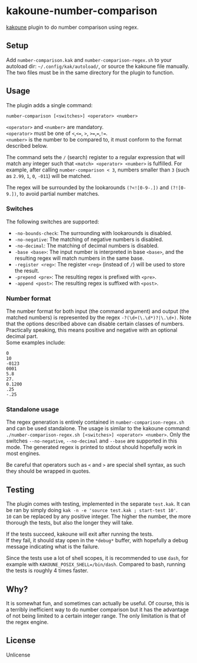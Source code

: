 # kakoune-number-comparison

[kakoune](http://kakoune.org) plugin to do number comparison using regex.

## Setup

Add `number-comparison.kak` and `number-comparison-regex.sh` to your autoload dir: `~/.config/kak/autoload/`, or source the kakoune file manually.
The two files must be in the same directory for the plugin to function.

## Usage

The plugin adds a single command:
```
number-comparison [<switches>] <operator> <number>
```
`<operator>` and `<number>` are mandatory.  
`<operator>` must be one of  `<`,`<=`, `>`, `>=`,`=`,`!=`.  
`<number>` is the number to be compared to, it must conform to the format described below.  

The command sets the `/` (search) register to a regular expression that will match any integer such that `<match> <operator> <number>` is fulfilled. For example, after calling `number-comparison < 3`, numbers smaller than `3` (such as `2.99`, `1`, `0`, `-011`)  will be matched.

The regex will be surrounded by the lookarounds `(?<![0-9-.])` and `(?![0-9.])`, to avoid partial number matches.

### Switches

The following switches are supported:

* `-no-bounds-check`: The surrounding with lookarounds is disabled.  
* `-no-negative`: The matching of negative numbers is disabled.  
* `-no-decimal`: The matching of decimal numbers is disabled.  
* `-base <base>`: The input number is interpreted in base `<base>`, and the resulting regex will match numbers in the same base.  
* `-register <reg>`: The register `<reg>` (instead of `/`) will be used to store the result.  
* `-prepend <pre>`: The resulting regex is prefixed with `<pre>`.  
* `-append <post>`: The resulting regex is suffixed with `<post>`.  

### Number format

The number format for both input (the command argument) and output (the matched numbers) is represented by the regex `-?(\d+(\.\d*)?|\.\d+)`. Note that the options described above can disable certain classes of numbers.
Practically speaking, this means positive and negative with an optional decimal part.  
Some examples include:
```
0
10
-0123
0001
5.8
27.
0.1200
.25
-.25
```

### Standalone usage

The regex generation is entirely contained in `number-comparison-regex.sh` and can be used standalone.
The usage is similar to the kakoune command: `./number-comparison-regex.sh [<switches>] <operator> <number>`.
Only the switches `--no-negative`, `--no-decimal` and `--base` are supported in this mode.
The generated regex is printed to stdout should hopefully work in most engines.

Be careful that operators such as `<` and `>` are special shell syntax, as such they should be wrapped in quotes.

## Testing

The plugin comes with testing, implemented in the separate `test.kak`. It can be ran by simply doing `kak -n -e 'source test.kak ; start-test 10'`.  
`10` can be replaced by any positive integer. The higher the number, the more thorough the tests, but also the longer they will take.

If the tests succeed, kakoune will exit after running the tests.  
If they fail, it should stay open in the `*debug*` buffer, with hopefully a debug message indicating what is the failure.

Since the tests use a lot of shell scopes, it is recommended to use `dash`, for example with `KAKOUNE_POSIX_SHELL=/bin/dash`. Compared to bash, running the tests is roughly 4 times faster.

## Why?

It is somewhat fun, and sometimes can actually be useful. Of course, this is a terribly inefficient way to do number comparison but it has the advantage of not being limited to a certain integer range. The only limitation is that of the regex engine.

## License

Unlicense
